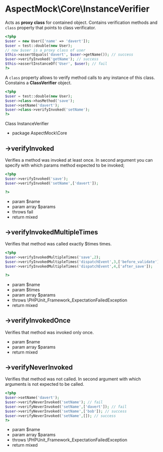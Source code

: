 # AspectMock\Core\InstanceVerifier

Acts as **proxy class** for contained object.
Contains verification methods and `class` property that points to class verificator.

``` php
<?php
$user = new User(['name' => 'davert']);
$user = test::double(new User);
// now $user is a proxy class of user
$this->assertEquals('davert', $user->getName()); // success
$user->verifyInvoked('getName'); // success
$this->assertInstanceOf('User', $user); // fail
?>
```

A `class` property allows to verify method calls to any instance of this class.
Constains a **ClassVerifier** object.

``` php
<?php
$user = test::double(new User);
$user->class->hasMethod('save');
$user->setName('davert');
$user->class->verifyInvoked('setName');
?>
```

Class InstanceVerifier
 * package AspectMock\Core

## ->verifyInvoked


Verifies a method was invoked at least once.
In second argument you can specify with which params method expected to be invoked;

``` php
<?php
$user->verifyInvoked('save');
$user->verifyInvoked('setName',['davert']);

?>
```

 * param $name
 * param array $params
 * throws fail
 * return mixed


## ->verifyInvokedMultipleTimes


Verifies that method was called exactly $times times.

``` php
<?php
$user->verifyInvokedMultipleTimes('save',2);
$user->verifyInvokedMultipleTimes('dispatchEvent',3,['before_validate']);
$user->verifyInvokedMultipleTimes('dispatchEvent',4,['after_save']);

?>
```

 * param $name
 * param $times
 * param array $params
 * throws \PHPUnit_Framework_ExpectationFailedException
 * return mixed


## ->verifyInvokedOnce


Verifies that method was invoked only once.

 * param $name
 * param array $params
 * return mixed


## ->verifyNeverInvoked


Verifies that method was not called.
In second argument with which arguments is not expected to be called.

``` php
<?php
$user->setName('davert');
$user->verifyNeverInvoked('setName'); // fail
$user->verifyNeverInvoked('setName',['davert']); // fail
$user->verifyNeverInvoked('setName',['bob']); // success
$user->verifyNeverInvoked('setName',[]); // success
?>
```

 * param $name
 * param array $params
 * throws \PHPUnit_Framework_ExpectationFailedException
 * return mixed
